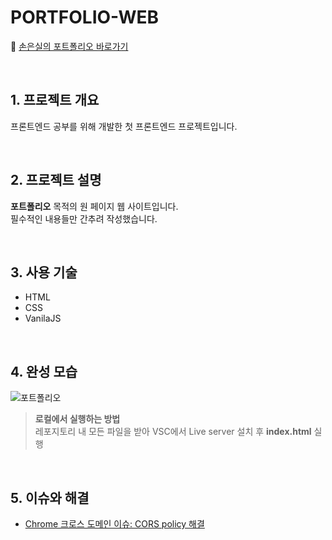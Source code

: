 # PORTFOLIO-WEB
🔗 [손은실의 포트폴리오 바로가기](http://eunsilson-portfolio.site/)

<br>

## 1. 프로젝트 개요
프론트엔드 공부를 위해 개발한 첫 프론트엔드 프로젝트입니다.

<br>

## 2. 프로젝트 설명
**포트폴리오** 목적의 원 페이지 웹 사이트입니다.  
필수적인 내용들만 간추려 작성했습니다.

<br>

## 3. 사용 기술
- HTML
- CSS
- VanilaJS

<br>

## 4. 완성 모습 
![포트폴리오](https://github.com/EunsilSon/portfolio-web/assets/46162801/4f88b3f9-137b-4b9c-809b-44bdcc640494)

>**로컬에서 실행하는 방법**<br>
레포지토리 내 모든 파일을 받아 VSC에서 Live server 설치 후 **index.html** 실행

<br>

## 5. 이슈와 해결
- [Chrome 크로스 도메인 이슈: CORS policy 해결](https://velog.io/@eunsilson/Chrome-%ED%81%AC%EB%A1%9C%EC%8A%A4-%EB%8F%84%EB%A9%94%EC%9D%B8-%EC%9D%B4%EC%8A%88-CORS-policy-%ED%95%B4%EA%B2%B0)
